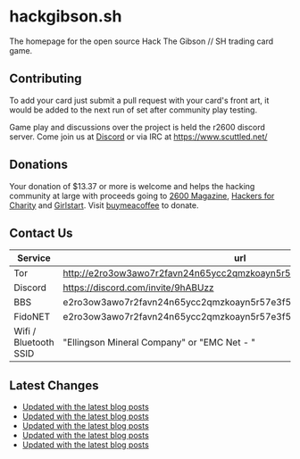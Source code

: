 # hackgibson.sh
The homepage for the open source Hack The Gibson // SH trading card game.


## Contributing

To add your card just submit a pull request with your card's front art, it would be added to the next run of set after community play testing.

Game play and discussions over the project is held the r2600 discord server. Come join us at [Discord](https://discord.com/invite/9hABUzz) or via IRC at https://www.scuttled.net/


## Donations

Your donation of $13.37 or more is welcome and helps the hacking community at large with proceeds going to [2600 Magazine](https://2600.com/), [Hackers for Charity](https://hackersforcharity.org) and [Girlstart](https://girlstart.org).  Visit [buymeacoffee](https://www.buymeacoffee.com/hackgibson.sh) to donate.


## Contact Us

Service | url
-|-
Tor | http://e2ro3ow3awo7r2favn24n65ycc2qmzkoayn5r57e3f56nvjwdcgg32ad.onion
Discord | https://discord.com/invite/9hABUzz
BBS | e2ro3ow3awo7r2favn24n65ycc2qmzkoayn5r57e3f56nvjwdcgg32ad.onion:23
FidoNET | e2ro3ow3awo7r2favn24n65ycc2qmzkoayn5r57e3f56nvjwdcgg32ad.onion:24554
Wifi / Bluetooth SSID | "Ellingson Mineral Company" or "EMC Net - <fidonet address>"

## Latest Changes
<!-- BLOG-POST-LIST:START -->
- [Updated with the latest blog posts](https://github.com/DFW2600/hackgibson.sh/commit/bce79cda7c36179720b8f69ad70db18d91a6aaae)
- [Updated with the latest blog posts](https://github.com/DFW2600/hackgibson.sh/commit/5998be15a4691aa13ea8e5bf4810058b4669f411)
- [Updated with the latest blog posts](https://github.com/DFW2600/hackgibson.sh/commit/54a66e6fba169e77572b8792019f2620fb89e1a1)
- [Updated with the latest blog posts](https://github.com/DFW2600/hackgibson.sh/commit/8af7a5977d249a388b7c46fd9f10349695591a2c)
- [Updated with the latest blog posts](https://github.com/DFW2600/hackgibson.sh/commit/c31a1930b0a52559a5dbce5b702092a29da23649)
<!-- BLOG-POST-LIST:END -->
